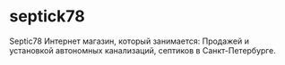 # septick78
Septic78
Интернет магазин, который занимается:
Продажей и установкой автономных канализаций, септиков в Санкт-Петербурге.
